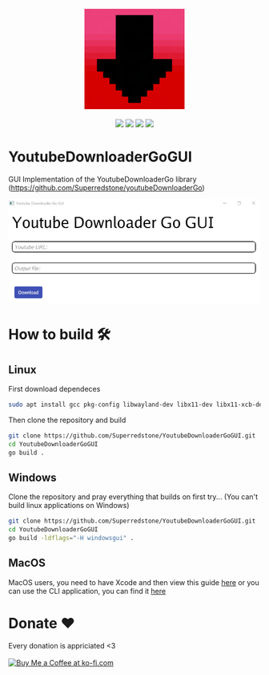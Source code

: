 <p align="center">
  <img src="https://github.com/Superredstone/youtubeDownloaderGo/blob/master/Assets/Download.png" width=200></img> <br><br>
  <img src="https://img.shields.io/github/go-mod/go-version/Superredstone/YoutubeDownloaderGoGUI?label=Version&style=for-the-badge">
   <img src="https://img.shields.io/github/languages/top/Superredstone/YoutubeDownloaderGoGUI?style=for-the-badge">
  <img src="https://img.shields.io/github/license/Superredstone/YoutubeDownloaderGoGUI?color=Green&style=for-the-badge">
  <img src="https://img.shields.io/discord/821836676607115304?label=Discord&style=for-the-badge"></img>
<p>

# YoutubeDownloaderGoGUI
GUI Implementation of the YoutubeDownloaderGo library (https://github.com/Superredstone/youtubeDownloaderGo)
  
<div align="center">
  <img src="https://github.com/Superredstone/YoutubeDownloaderGoGUI/blob/main/Assets/Screenshot.png"></img>
</div>

# How to build 🛠️
## Linux
First download dependeces
```bash
sudo apt install gcc pkg-config libwayland-dev libx11-dev libx11-xcb-dev libxkbcommon-x11-dev libgles2-mesa-dev libegl1-mesa-dev libffi-dev libxcursor-dev
```
Then clone the repository and build
```bash
git clone https://github.com/Superredstone/YoutubeDownloaderGoGUI.git
cd YoutubeDownloaderGoGUI
go build .
```

## Windows
Clone the repository and pray everything that builds on first try... (You can't build linux applications on Windows) 
```bash
git clone https://github.com/Superredstone/YoutubeDownloaderGoGUI.git
cd YoutubeDownloaderGoGUI
go build -ldflags="-H windowsgui" .
```

## MacOS
MacOS users, you need to have Xcode and then view this guide [here](https://gioui.org/doc/install#apple) or you can use the CLI application, you can find it [here](https://github.com/Superredstone/youtubeDownloaderGo)
  
# Donate :heart:
Every donation is appriciated <3 <br> <br>
<a href='https://ko-fi.com/A0A64PC0Y' target='_blank'><img height='36' style='border:0px;height:36px;' src='https://cdn.ko-fi.com/cdn/kofi3.png?v=2' border='0' alt='Buy Me a Coffee at ko-fi.com' /></a>
